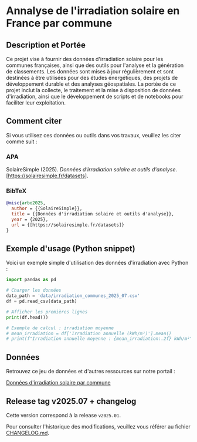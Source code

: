 # Annalyse de l'irradiation solaire en France par commune

## Description et Portée

Ce projet vise à fournir des données d'irradiation solaire pour les communes françaises, ainsi que des outils pour l'analyse et la génération de classements. Les données sont mises à jour régulièrement et sont destinées à être utilisées pour des études énergétiques, des projets de développement durable et des analyses géospatiales. La portée de ce projet inclut la collecte, le traitement et la mise à disposition de données d'irradiation, ainsi que le développement de scripts et de notebooks pour faciliter leur exploitation.



## Comment citer

Si vous utilisez ces données ou outils dans vos travaux, veuillez les citer comme suit :

### APA

SolaireSimple (2025). *Données d'irradiation solaire et outils d'analyse*. [https://solairesimple.fr/datasets].

### BibTeX

```bibtex
@misc{arbo2025,
  author = {{SolaireSimple}},
  title = {{Données d'irradiation solaire et outils d'analyse}},
  year = {2025},
  url = {[https://solairesimple.fr/datasets]}
}
```



## Exemple d'usage (Python snippet)

Voici un exemple simple d'utilisation des données d'irradiation avec Python :

```python
import pandas as pd

# Charger les données
data_path = 'data/irradiation_communes_2025_07.csv'
df = pd.read_csv(data_path)

# Afficher les premières lignes
print(df.head())

# Exemple de calcul : irradiation moyenne
# mean_irradiation = df['Irradiation annuelle (kWh/m²)'].mean()
# print(f"Irradiation annuelle moyenne : {mean_irradiation:.2f} kWh/m²")
```



## Données

Retrouvez ce jeu de données et d'autres ressources sur notre portail :

[Données d'irradiation solaire par commune](https://solairesimple.fr/datasets)

## Release tag v2025.07 + changelog

Cette version correspond à la release `v2025.01`.

Pour consulter l'historique des modifications, veuillez vous référer au fichier [CHANGELOG.md](https://github.com/open-solar-france/open-solar-france/blob/main/Changelog.md).

